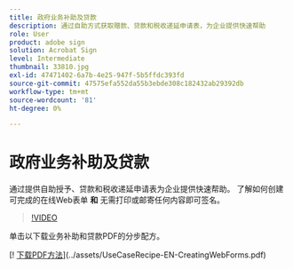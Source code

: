 ```yaml
---
title: 政府业务补助及贷款
description: 通过自助方式获取赠款、贷款和税收递延申请表，为企业提供快速帮助
role: User
product: adobe sign
solution: Acrobat Sign
level: Intermediate
thumbnail: 33810.jpg
exl-id: 47471402-6a7b-4e25-947f-5b5ffdc393fd
source-git-commit: 47575efa552da55b3ebde308c182432ab29392db
workflow-type: tm+mt
source-wordcount: '81'
ht-degree: 0%

---
```


# 政府业务补助及贷款

通过提供自助授予、贷款和税收递延申请表为企业提供快速帮助。 了解如何创建可完成的在线Web表单 **和** 无需打印或邮寄任何内容即可签名。

>[!VIDEO](https://video.tv.adobe.com/v/33810?hidetitle=true)

单击以下载业务补助和贷款PDF的分步配方。

[! [下载PDF方法](../assets/acrobat_PDF_96.png)](../assets/UseCaseRecipe-EN-CreatingWebForms.pdf)
